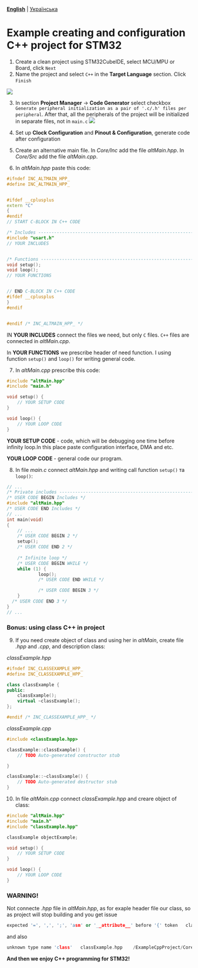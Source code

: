 **[English](REAMDE.md)** | [Українська](README_UA.md)

# Example creating and configuration C++ project for STM32

1. Create a clean project using STM32CubeIDE, select MCU/MPU or Board, click `Next`
2. Name the project and select `C++` in the **Target Language** section. Click `Finish`
   
![](img/1.png)

3. In section **Project Manager** -> **Code Generator** select checkbox `Generate peripheral initialization as a pair of '.c/.h' files per peripheral`. After that, all the peripherals of the project will be initialized in separate files, not in `main.c`
![](img/2.png)

4. Set up **Clock Configuration** and **Pinout & Configuration**, generate code after configuration
5. Create an alternative main file. In *Core/Inc* add the file *altMain.hpp*. In *Core/Src* add the file *altMain.cpp*.

6. In *altMain.hpp* paste this code:
   
```cpp
#ifndef INC_ALTMAIN_HPP_
#define INC_ALTMAIN_HPP_


#ifdef __cplusplus
extern "C"
{
#endif
// START C-BLOCK IN C++ CODE

/* Includes ------------------------------------------------------------------*/
#include "usart.h"
// YOUR INCLUDES


/* Functions -----------------------------------------------------------------*/
void setup();
void loop();
// YOUR FUNCTIONS


// END C-BLOCK IN C++ CODE
#ifdef __cplusplus
}
#endif


#endif /* INC_ALTMAIN_HPP_ */
```

IN **YOUR INCLUDES** connect the files we need, but only `C` files. `C++` files are connected in *altMain.cpp*.

In **YOUR FUNCTIONS** we prescribe header of need function. 
I using function `setup()` and `loop()` for writing general code.

7. In *altMain.cpp* prescribe this code:

```cpp
#include "altMain.hpp"
#include "main.h"

void setup() {
    // YOUR SETUP CODE
}

void loop() {
    // YOUR LOOP CODE
}
```

**YOUR SETUP CODE** - code, which will be debugging one time before infinity loop.In this place paste configuration interface, DMA and etc.

**YOUR LOOP CODE** - general code our program.

8. In file *main.c* connect *altMain.hpp* and writing call function `setup()` та `loop()`:

```cpp
// ...
/* Private includes ----------------------------------------------------------*/
/* USER CODE BEGIN Includes */
#include "altMain.hpp"
/* USER CODE END Includes */
// ...
int main(void)
{
    // ... 
    /* USER CODE BEGIN 2 */
    setup();
    /* USER CODE END 2 */
    
    /* Infinite loop */
    /* USER CODE BEGIN WHILE */
	while (1) {
            loop();
            /* USER CODE END WHILE */

            /* USER CODE BEGIN 3 */
	}
  /* USER CODE END 3 */
}
// ...
```

### Bonus: using class C++ in project

9. If you need create object of class and using her in *altMain*, create file *.hpp* and *.cpp*, and description class:

*classExample.hpp*
```cpp
#ifndef INC_CLASSEXAMPLE_HPP_
#define INC_CLASSEXAMPLE_HPP_

class classExample {
public:
	classExample();
	virtual ~classExample();
};

#endif /* INC_CLASSEXAMPLE_HPP_ */

```

*classExample.cpp*
```cpp
#include <classExample.hpp>

classExample::classExample() {
	// TODO Auto-generated constructor stub

}

classExample::~classExample() {
	// TODO Auto-generated destructor stub
}

```

10. In file *altMain.cpp* connect *classExample.hpp* and creare object of class:
    
```cpp
#include "altMain.hpp"
#include "main.h"
#include "classExample.hpp"

classExample objectExample;

void setup() {
    // YOUR SETUP CODE
}

void loop() {
    // YOUR LOOP CODE
}
```

### WARNING!

Not connecte *.hpp* file in *altMain.hpp*, as for exaple header file our class, so as project will stop building and you get issue 

```cpp
expected '=', ',', ';', 'asm' or '__attribute__' before '{' token	classExample.hpp	/ExampleCppProject/Core/Inc	line 11	C/C++ Problem
``` 
and also 

```cpp
unknown type name 'class'	classExample.hpp	/ExampleCppProject/Core/Inc	line 11	C/C++ Problem
```

**And then we enjoy C++ programming for STM32!**
